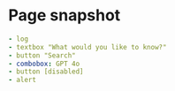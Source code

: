 # Page snapshot

```yaml
- log
- textbox "What would you like to know?"
- button "Search"
- combobox: GPT 4o
- button [disabled]
- alert
```